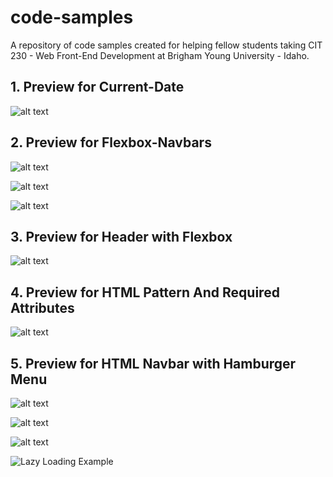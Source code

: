 # code-samples

A repository of code samples created for helping fellow students taking CIT 230 - Web Front-End Development at Brigham Young University - Idaho.

## 1. Preview for Current-Date

![alt text](https://raw.githubusercontent.com/erikjmartinez/code-sample-master/master/CurrentDate-JavaScript-Example/preview.PNG 'Current Date Preview')

## 2. Preview for Flexbox-Navbars

![alt text](https://raw.githubusercontent.com/erikjmartinez/code-sample-master/master/Flexbox-Navbars/preview-1.PNG 'Example 1 Preview')

![alt text](https://raw.githubusercontent.com/erikjmartinez/code-sample-master/master/Flexbox-Navbars/preview-2.PNG 'Example 2 Preview')

![alt text](https://raw.githubusercontent.com/erikjmartinez/code-sample-master/master/Flexbox-Navbars/preview-3.PNG 'Example 3 Preview')

## 3. Preview for Header with Flexbox

![alt text](https://raw.githubusercontent.com/erikjmartinez/code-sample-master/master/Header-With-Flex-Example/preview.PNG 'Header with Flexbox Preview')

## 4. Preview for HTML Pattern And Required Attributes

![alt text](https://raw.githubusercontent.com/erikjmartinez/code-sample-master/master/HTML-Pattern-And-Required-Attributes-Example/preview.PNG 'Header with Flexbox Preview')

## 5. Preview for HTML Navbar with Hamburger Menu

![alt text](https://raw.githubusercontent.com/erikjmartinez/code-sample-master/master/Navbar-Hamburger-Example/preview-1.PNG 'Navbar in full screen')

![alt text](https://raw.githubusercontent.com/erikjmartinez/code-sample-master/master/Navbar-Hamburger-Example/preview-2.PNG 'Navbar tablet/mobile view')

![alt text](https://raw.githubusercontent.com/erikjmartinez/code-sample-master/master/Navbar-Hamburger-Example/preview-3.PNG 'Navbar tablet/mobile view opened')

<img src="./Lazy-Loading-Example/ezgif.com-video-to-gif.gif" alt="Lazy Loading Example">
